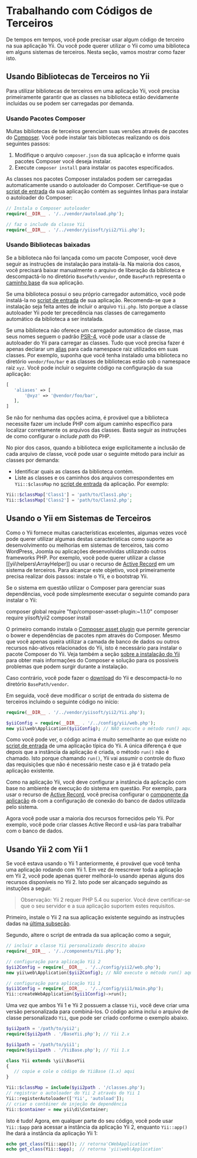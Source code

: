 Trabalhando com Códigos de Terceiros
=============================

De tempos em tempos, você pode precisar usar algum código de terceiro na sua aplicação Yii. Ou você pode querer utilizar o Yii como uma biblioteca em alguns sistemas de terceiros. Nesta seção, vamos mostrar como fazer isto.


Usando Bibliotecas de Terceiros no Yii <span id="using-libs-in-yii"></span>
----------------------------------

Para utilizar bibliotecas de terceiros em uma aplicação Yii, você precisa primeiramente garantir que as classes na biblioteca estão devidamente incluídas ou se podem ser carregadas por demanda.


### Usando Pacotes Composer <span id="using-composer-packages"></span>

Muitas bibliotecas de terceiros gerenciam suas versões através de pacotes do [Composer](https://getcomposer.org/). Você pode instalar tais bibliotecas realizando os dois seguintes passos:

1. Modifique o arquivo `composer.json` da sua aplicação e informe quais pacotes Composer você deseja instalar.
2. Execute `composer install` para instalar os pacotes especificados.

As classes nos pacotes Composer instalados podem ser carregadas automaticamente usando o autoloader do Composer. Certifique-se que o [script de entrada](structure-entry-scripts.md) da sua aplicação contém as seguintes linhas para instalar o autoloader do Composer:

```php
// Instala o Composer autoloader
require(__DIR__ . '/../vendor/autoload.php');

// faz o include da classe Yii
require(__DIR__ . '/../vendor/yiisoft/yii2/Yii.php');
```


### Usando Bibliotecas baixadas <span id="using-downloaded-libs"></span>

Se a biblioteca não foi lançada como um pacote Composer, você deve seguir as instruções de instalação para instalá-la. Na maioria dos casos, você precisará baixar manualmente o arquivo de liberação da biblioteca e descompactá-lo no diretório `BasePath/vendor`, onde `BasePath` representa o [caminho base](structure-applications.md#basePath) da sua aplicação.

Se uma biblioteca possui o seu próprio carregador automático, você pode instalá-la no [script de entrada](structure-entry-scripts.md) de sua aplicação. Recomenda-se que a instalação seja feita antes de incluir o arquivo `Yii.php`. Isto porque a classe autoloader Yii pode ter precedência nas classes de carregamento automático da biblioteca a ser instalada.

Se uma biblioteca não oferece um carregador automático de classe, mas seus nomes seguem o padrão [PSR-4](http://www.php-fig.org/psr/psr-4/), você pode usar a classe de autoloader do  Yii para carregar as classes. Tudo que você precisa fazer é apenas declarar um [alias](concept-aliases.md#defining-aliases) para cada namespace raiz utilizados em suas classes. Por exemplo, suponha que você tenha instalado uma biblioteca no diretório `vendor/foo/bar` e as classes de bibliotecas estão sob o namespace raiz `xyz`. Você pode incluir o seguinte código na configuração da sua aplicação:

```php
[
   'aliases' => [
       '@xyz' => '@vendor/foo/bar',
   ],
]
```


Se não for nenhuma das opções acima, é provável que a biblioteca necessite fazer um include PHP com algum caminho específico para localizar corretamente os arquivos das classes. Basta seguir as instruções de como configurar o *include path* do PHP.


No pior dos casos, quando a biblioteca exige explicitamente a inclusão de cada arquivo de classe, você pode usar o seguinte método para incluir as classes por demanda:

* Identificar quais as classes da biblioteca contém.
* Liste as classes e os caminhos dos arquivos correspondentes em `Yii::$classMap` no [script de entrada](structure-entry-scripts.md) da aplicação. Por exemplo:

```php
Yii::$classMap['Class1'] = 'path/to/Class1.php';
Yii::$classMap['Class2'] = 'path/to/Class2.php';
```


Usando o Yii em Sistemas de Terceiros <span id="using-yii-in-others"></span>
--------------------------------

Como o Yii fornece muitas características excelentes, algumas vezes você pode querer utilizar algumas destas características como suporte ao desenvolvimento ou melhorias em sistemas de terceiros, tais como WordPress, Joomla ou aplicações desenvolvidas utilizando outros frameworks PHP. Por exemplo, você pode querer utilizar a classe [[yii\helpers\ArrayHelper]] ou usar o recurso de [Active Record](db-active-record.md) em um sistema de terceiros. Para alcançar este objetivo, você primeiramente precisa realizar dois passos: instale o Yii, e o bootstrap Yii.

Se o sistema em questão utilizar o Composer para gerenciar suas dependências, você pode simplesmente executar o seguinte comando para instalar o Yii:

   composer global require "fxp/composer-asset-plugin:~1.1.0"
   composer require yiisoft/yii2
   composer install

O primeiro comando instala o [Composer asset plugin](https://github.com/francoispluchino/composer-asset-plugin/)
que permite gerenciar o bower e dependências de pacotes npm através do Composer. Mesmo que você apenas queira utilizar a camada de banco de dados ou outros recursos não-ativos relacionados do Yii, isto é necessário para instalar o pacote Composer do Yii.
Veja também a seção [sobre a instalação do Yii](start-installation.md#installing-via-composer) para obter mais informações do Composer e solução para os possíveis problemas que podem surgir durante a instalação.

Caso contrário, você pode fazer o [download](http://www.yiiframework.com/download/) do Yii e descompactá-lo no diretório `BasePath/vendor`.

Em seguida, você deve modificar o script de entrada do sistema de terceiros incluindo o seguinte código no início:

```php
require(__DIR__ . '/../vendor/yiisoft/yii2/Yii.php');

$yiiConfig = require(__DIR__ . '/../config/yii/web.php');
new yii\web\Application($yiiConfig); // NÃO execute o método run() aqui
```

Como você pode ver, o código acima é muito semelhante ao que existe no [script de entrada](structure-entry-scripts.md) de uma aplicação típica do Yii. A única diferença é que depois que a instância da aplicação é criada, o método `run()` não é chamado. Isto porque chamando `run()`, Yii vai assumir o controle do fluxo das requisições que não é necessário neste caso e já é tratado pela aplicação existente.

Como na aplicação Yii, você deve configurar a instância da aplicação com base no ambiente de execução do sistema em questão. Por exemplo, para usar o recurso de [Active Record](db-active-record.md), você precisa configurar o [componente da aplicação](structure-application-components.md) `db` com a configuração de conexão do banco de dados utilizada pelo sistema.

Agora você pode usar a maioria dos recursos fornecidos pelo Yii. Por exemplo, você pode criar classes Active Record e usá-las para trabalhar com o banco de dados.


Usando Yii 2 com Yii 1 <span id="using-both-yii2-yii1"></span>
----------------------
        
Se você estava usando o Yii 1 anteriormente, é provável que você tenha uma aplicação rodando com Yii 1. Em vez de reescrever toda a aplicação em Yii 2, você pode apenas querer melhorá-lo usando apenas alguns dos recursos disponíveis no Yii 2. Isto pode ser alcançado seguindo as instuções a seguir.

> Observação: Yii 2 requer PHP 5.4 ou superior. Você deve certificar-se que o seu servidor e a sua aplicação suportem estes requisitos.

Primeiro, instale o Yii 2 na sua aplicação existente seguindo as instruções dadas na [última subseção](#using-yii-in-others).

Segundo, altere o script de entrada da sua aplicação como a seguir,

```php
// incluir a classe Yii personalizado descrito abaixo
require(__DIR__ . '/../components/Yii.php');

// configuração para aplicação Yii 2
$yii2Config = require(__DIR__ . '/../config/yii2/web.php');
new yii\web\Application($yii2Config); // NÃO execute o método run() aqui

// configuração para aplicação Yii 1
$yii1Config = require(__DIR__ . '/../config/yii1/main.php');
Yii::createWebApplication($yii1Config)->run();
```

Uma vez que ambos Yii 1 e Yii 2 possuem a classe `Yii`, você deve criar uma versão personalizada para combiná-los. O código acima inclui o arquivo de classe personalizado `Yii`, que pode ser criado conforme o exemplo abaixo.

```php
$yii2path = '/path/to/yii2';
require($yii2path . '/BaseYii.php'); // Yii 2.x

$yii1path = '/path/to/yii1';
require($yii1path . '/YiiBase.php'); // Yii 1.x

class Yii extends \yii\BaseYii
{
   // copie e cole o código de YiiBase (1.x) aqui
}

Yii::$classMap = include($yii2path . '/classes.php');
// registrar o autoloader do Yii 2 através do Yii 1
Yii::registerAutoloader(['Yii', 'autoload']);
// criar o contêiner de injeção de dependência
Yii::$container = new yii\di\Container;
```

Isto é tudo! Agora, em qualquer parte do seu código, você pode usar `Yii::$app` para acessar a instância da aplicação Yii 2, enquanto `Yii::app()` lhe dará a instância da aplicação Yii 1:

```php
echo get_class(Yii::app()); // retorna'CWebApplication'
echo get_class(Yii::$app);  // retorna 'yii\web\Application'


